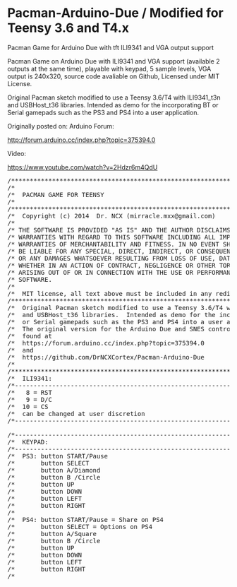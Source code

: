 # Pacman-Arduino-Due / Modified for Teensy 3.6 and T4.x
Pacman Game for Arduino Due with tft ILI9341 and VGA output support

Pacman Game on Arduino Due with ILI9341 and VGA support (available 2 outputs at the same time), playable with keypad, 5 sample levels, VGA output is 240x320, source code avaliable on Github, Licensed under MIT License.

Original Pacman sketch modified to use a Teensy 3.6/T4 with ILI9341_t3n and USBHost_t36 libraries.  Intended as demo for the incorporating BT or Serial gamepads such as the PS3 and PS4 into a user application.

Originally posted on:
Arduino Forum:

http://forum.arduino.cc/index.php?topic=375394.0

Video:

https://www.youtube.com/watch?v=2Hdzr6m4QdU



<pre>
/******************************************************************************/
/*                                                                            */
/*  PACMAN GAME FOR TEENSY                                                    */
/*                                                                            */
/******************************************************************************/
/*  Copyright (c) 2014  Dr. NCX (mirracle.mxx@gmail.com)                      */
/*                                                                            */
/* THE SOFTWARE IS PROVIDED "AS IS" AND THE AUTHOR DISCLAIMS ALL              */
/* WARRANTIES WITH REGARD TO THIS SOFTWARE INCLUDING ALL IMPLIED              */
/* WARRANTIES OF MERCHANTABILITY AND FITNESS. IN NO EVENT SHALL THE AUTHOR    */
/* BE LIABLE FOR ANY SPECIAL, DIRECT, INDIRECT, OR CONSEQUENTIAL DAMAGES      */
/* OR ANY DAMAGES WHATSOEVER RESULTING FROM LOSS OF USE, DATA OR PROFITS,     */
/* WHETHER IN AN ACTION OF CONTRACT, NEGLIGENCE OR OTHER TORTIOUS ACTION,     */
/* ARISING OUT OF OR IN CONNECTION WITH THE USE OR PERFORMANCE OF THIS        */
/* SOFTWARE.                                                                  */
/*                                                                            */
/*  MIT license, all text above must be included in any redistribution.       */
/******************************************************************************/
/*  Original Pacman sketch modified to use a Teensy 3.6/T4 with ILI9341_t3n   */
/*  and USBHost_t36 libraries.  Intended as demo for the incorporating BT     */
/*  or Serial gamepads such as the PS3 and PS4 into a user application.       */
/*  The original version for the Arduino Due and SNES controllers can be      */
/*  found at                                                                  */
/*  https://forum.arduino.cc/index.php?topic=375394.0                         */
/*  and                                                                       */
/*  https://github.com/DrNCXCortex/Pacman-Arduino-Due                         */
/*                                                                            */
/******************************************************************************/
/*  ILI9341:                                                                  */
/*----------------------------------------------------------------------------*/
/*   8 = RST                                                                  */
/*   9 = D/C                                                                  */
/*  10 = CS                                                                   */
/*  can be changed at user discretion                                         */
/*----------------------------------------------------------------------------*/

/*----------------------------------------------------------------------------*/
/*  KEYPAD:                                                                   */
/*----------------------------------------------------------------------------*/
/*  PS3: button START/Pause                                                   */
/*  	 button SELECT                                                        */
/*  	 button A/Diamond                                                     */
/*  	 button B /Circle                                                     */
/*  	 button UP                                                            */
/*  	 button DOWN                                                          */
/*  	 button LEFT                                                          */
/*  	 button RIGHT                                                         */
/*                                                                            */
/*  PS4: button START/Pause = Share on PS4                                    */
/*  	 button SELECT = Options on PS4                                       */
/*  	 button A/Square                                                      */
/*  	 button B /Circle                                                     */
/*  	 button UP                                                            */
/*  	 button DOWN                                                          */
/*  	 button LEFT                                                          */
/*  	 button RIGHT                                                         */
/*                                                                            *//******************************************************************************/
</pre>
